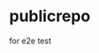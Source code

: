 # publicrepo
for e2e test



































































































































































































































































































































































































































































































































































































































































































































































































































































































































































































































































































































































































































































































































































































































































